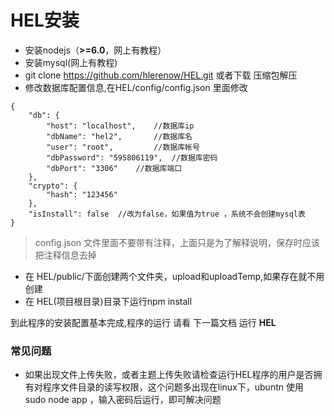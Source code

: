 # HEL安装


* 安装nodejs（**>=6.0**，网上有教程）
* 安装mysql(网上有教程)
* git clone https://github.com/hlerenow/HEL.git 或者下载 压缩包解压
* 修改数据库配置信息,在HEL/config/config.json 里面修改
```
{
	"db": {
		"host": "localhost",	//数据库ip
		"dbName": "hel2",		//数据库名
		"user": "root",			//数据库帐号
		"dbPassword": "595806119",	//数据库密码
		"dbPort": "3306"	//数据库端口
	},
	"crypto": {
		"hash": "123456"
	},
	"isInstall": false	//改为false，如果值为true ，系统不会创建mysql表
}
```
> config.json 文件里面不要带有注释，上面只是为了解释说明，保存时应该把注释信息去掉

* 在 HEL/public/下面创建两个文件夹，upload和uploadTemp,如果存在就不用创建
* 在 HEL(项目根目录)目录下运行npm install 


到此程序的安装配置基本完成,程序的运行 请看 下一篇文档 运行 **HEL**

### 常见问题
* 如果出现文件上传失败，或者主题上传失败请检查运行HEL程序的用户是否拥有对程序文件目录的读写权限，这个问题多出现在linux下，ubuntn 使用 sudo node app ，输入密码后运行，即可解决问题